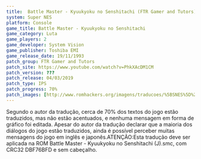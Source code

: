 ```yaml
---
title:  Battle Master - Kyuukyoku no Senshitachi (FTR Gamer and Tutors)
system: Super NES
platform: Console
game_title: Battle Master - Kyuukyoku no Senshitachi
game_category: Luta
game_players: 2
game_developer: System Vision
game_publisher: Toshiba EMI
game_release_date: 19/11/1993
patch_group: FTR Gamer and Tutors
patch_site: https://www.youtube.com/watch?v=PhkXAcDM1CM
patch_version: ???
patch_release: 04/03/2019
patch_type: IPS
patch_progress: 70%
patch_images: [http://www.romhackers.org/imagens/traducoes/%5BSNES%5D%20Battle%20Master%20-%20Kyuukyoku%20no%20Senshitachi%20-%20FTR%20Gamer%20-%201.png,http://www.romhackers.org/imagens/traducoes/%5BSNES%5D%20Battle%20Master%20-%20Kyuukyoku%20no%20Senshitachi%20-%20FTR%20Gamer%20-%202.png,http://www.romhackers.org/imagens/traducoes/%5BSNES%5D%20Battle%20Master%20-%20Kyuukyoku%20no%20Senshitachi%20-%20FTR%20Gamer%20-%203.png]
---
```

Segundo o autor da tradução, cerca de 70% dos textos do jogo estão traduzidos, mas não estão acentuados, e nenhuma mensagem em forma de gráfico foi editada. Apesar do autor da tradução declarar que a maioria dos diálogos do jogo estão traduzidos, ainda é possível perceber muitas mensagens do jogo em inglês e japonês.ATENÇÃO:Esta tradução deve ser aplicada na ROM Battle Master - Kyuukyoku no Senshitachi (J).smc, com CRC32 DBF76BFD e sem cabeçalho.